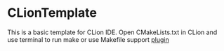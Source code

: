 # CLionTemplate
This is a basic template for CLion IDE. Open CMakeLists.txt in CLion and use terminal to run make or use Makefile support [plugin](https://plugins.jetbrains.com/plugin/9333-makefile-support)
 